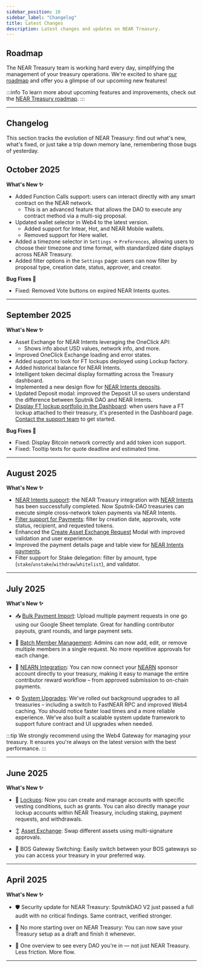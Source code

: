 ```yaml
---
sidebar_position: 10
sidebar_label: "Changelog"
title: Latest Changes
description: Latest changes and updates on NEAR Treasury.
---
```


## Roadmap

The NEAR Treasury team is working hard every day, simplifying the management of your treasury operations.
We're excited to share [our roadmap](https://github.com/NEAR-DevHub/.github/issues/12) and offer you a glimpse of our upcoming new features!

:::info
To learn more about upcoming features and improvements, check out the [NEAR Treasury roadmap](https://github.com/NEAR-DevHub/.github/issues/12).
:::

---

## Changelog

This section tracks the evolution of NEAR Treasury: find out what's new, what's fixed, or just take a trip down memory lane, remembering those bugs of yesterday.

## October 2025

<!--
- Added Global Contract deployment support for Treasury instances: reduces treasury instance creation costs and enables centralized updates.
-->

**What's New ✨**

- Added Function Calls support: users can interact directly with any smart contract on the NEAR network.
  - This is an advanced feature that allows the DAO to execute any contract method via a multi-sig proposal.
- Updated wallet selector in Web4 to the latest version.
  - Added support for Intear, Hot, and NEAR Mobile wallets.
  - Removed support for Here wallet.
- Added a timezone selector in `Settings` → `Preferences`, allowing users to choose their timezone and time format, with standardized date displays across NEAR Treasury.
- Added filter options in the `Settings` page: users can now filter by proposal type, creation date, status, approver, and creator.

**Bug Fixes 🐛**

- Fixed: Removed Vote buttons on expired NEAR Intents quotes.

---

## September 2025

**What's New ✨**

- Asset Exchange for NEAR Intents leveraging the OneClick API:
  - Shows info about USD values, network info, and more.
- Improved OneClick Exchange loading and error states.
- Added support to look for FT lockups deployed using Lockup factory.
- Added historical balance for NEAR Intents.
- Intelligent token decimal display formatting across the Treasury dashboard.
- Implemented a new design flow for [NEAR Intents deposits](payments/intents.md#making-deposits).
- Updated Deposit modal: improved the Deposit UI so users understand the difference between Sputnik DAO and NEAR Intents.
- [Display FT lockup portfolio in the Dashboard](dashboard.md#ft-lockup-optional): when users have a FT lockup attached to their treasury, it's presented in the Dashboard page. [Contact the support team](help/support.md) to get started.

**Bug Fixes 🐛**

- Fixed: Display Bitcoin network correctly and add token icon support.
- Fixed: Tooltip texts for quote deadline and estimated time.

---

## August 2025

**What's New ✨**

- [NEAR Intents support](payments/intents.md): the NEAR Treasury integration with [NEAR Intents](https://near-intents.org/) has been successfully completed. Now Sputnik-DAO treasuries can execute simple cross-network token payments via NEAR Intents.
- [Filter support for Payments](payments/manage-payments.md#filtering-payment-requests): filter by creation date, approvals, vote status, recipient, and requested tokens.
- Enhanced the [Create Asset Exchange Request](management/asset-exchange.md#creating-asset-exchange-requests) Modal with improved validation and user experience.
- Improved the payment details page and table view for [NEAR Intents payments](payments/intents.md).
- Filter support for Stake delegation: filter by amount, type (`stake`/`unstake`/`withdraw`/`whitelist`), and validator.

---

## July 2025

**What's New ✨**

- 📥 [Bulk Payment Import](payments/bulk-import.md): Upload multiple payment requests in one go using our Google Sheet template. Great for handling contributor payouts, grant rounds, and large payment sets.

- 👥 [Batch Member Management](settings.md#members): Admins can now add, edit, or remove multiple members in a single request. No more repetitive approvals for each change.

- 🤝 [NEARN Integration](https://docs.nearn.io/sponsor/treasury): You can now connect your [NEARN](https://nearn.io/) sponsor account directly to your treasury, making it easy to manage the entire contributor reward workflow – from approved submission to on-chain payments.

- ⚙️ [System Upgrades](settings.md#system-updates): We've rolled out background upgrades to all treasuries – including a switch to FastNEAR RPC and improved Web4 caching. You should notice faster load times and a more reliable experience. We've also built a scalable system update framework to support future contract and UI upgrades when needed.

:::tip
We strongly recommend using the Web4 Gateway for managing your treasury. It ensures you're always on the latest version with the best performance.
:::

---

## June 2025

**What's New ✨**

- 🔐 [Lockups](management/lockup.md): Now you can create and manage accounts with specific vesting conditions, such as grants. You can also directly manage your lockup accounts within NEAR Treasury, including staking, payment requests, and withdrawals.

- ↕️ [Asset Exchange](management/asset-exchange.md): Swap different assets using multi-signature approvals.

- 🔁 BOS Gateway Switching: Easily switch between your BOS gateways so you can access your treasury in your preferred way.

---

## April 2025

**What's New ✨**

- 🛡 Security update for NEAR Treasury: SputnikDAO V2 just passed a full audit with no critical findings. Same contract, verified stronger.

- 💾 No more starting over on NEAR Treasury: You can now save your Treasury setup as a draft and finish it whenever.

- 📂 One overview to see every DAO you're in — not just NEAR Treasury. Less friction. More flow.

---
